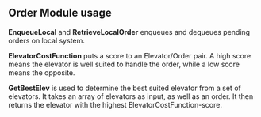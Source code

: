 ## Order Module usage

**EnqueueLocal** and **RetrieveLocalOrder** enqueues and dequeues pending orders on local system.

**ElevatorCostFunction** puts a score to an Elevator/Order pair. A high score means the elevator is well suited to handle the order, while a low score means the opposite.

**GetBestElev** is used to determine the best suited elevator from a set of elevators. It takes an array of elevators as input, as well as an order. It then returns the elevator with the highest ElevatorCostFunction-score.

